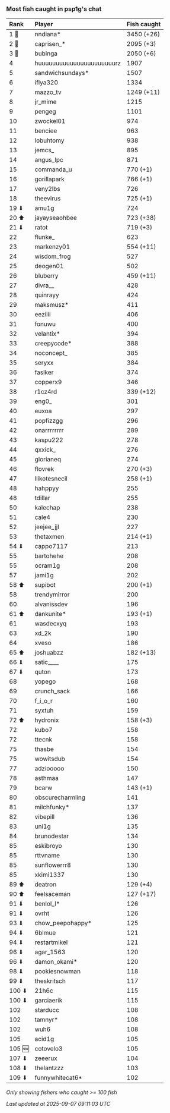 ### Most fish caught in psp1g's chat

| Rank   | Player                    | Fish caught |
|:-------|:--------------------------|:------------|
| 1 🥇   | nndiana*                  | 3450 (+26)  |
| 2 🥈   | caprisen_*                | 2095 (+3)   |
| 3 🥉   | bubinga                   | 2050 (+6)   |
| 4      | huuuuuuuuuuuuuuuuuuuuuurz | 1907        |
| 5      | sandwichsundays*          | 1507        |
| 6      | iflya320                  | 1334        |
| 7      | mazzo_tv                  | 1249 (+11)  |
| 8      | jr_mime                   | 1215        |
| 9      | pengeg                    | 1101        |
| 10     | zwockel01                 | 974         |
| 11     | benciee                   | 963         |
| 12     | lobuhtomy                 | 938         |
| 13     | jemcs_                    | 895         |
| 14     | angus_lpc                 | 871         |
| 15     | commanda_u                | 770 (+1)    |
| 16     | gorillapark               | 766 (+1)    |
| 17     | veny2lbs                  | 726         |
| 18     | theevirus                 | 725 (+1)    |
| 19 ⬇   | amu1g                     | 724         |
| 20 ⬆   | jayayseaohbee             | 723 (+38)   |
| 21 ⬇   | ratot                     | 719 (+3)    |
| 22     | flunke_                   | 623         |
| 23     | markenzy01                | 554 (+11)   |
| 24     | wisdom_frog               | 527         |
| 25     | deogen01                  | 502         |
| 26     | bluberry                  | 459 (+11)   |
| 27     | divra__                   | 428         |
| 28     | quinrayy                  | 424         |
| 29     | maksmusz*                 | 411         |
| 30     | eeziiii                   | 406         |
| 31     | fonuwu                    | 400         |
| 32     | velantix*                 | 394         |
| 33     | creepycode*               | 388         |
| 34     | noconcept_                | 385         |
| 35     | seryxx                    | 384         |
| 36     | faslker                   | 374         |
| 37     | copperx9                  | 346         |
| 38     | r1cz4rd                   | 339 (+12)   |
| 39     | eng0_                     | 301         |
| 40     | euxoa                     | 297         |
| 41     | popfizzgg                 | 296         |
| 42     | onarrrrrrrr               | 289         |
| 43     | kaspu222                  | 278         |
| 44     | qxxick_                   | 276         |
| 45     | glorianeq                 | 274         |
| 46     | flovrek                   | 270 (+3)    |
| 47     | llikotesnecil             | 258 (+1)    |
| 48     | hahppyy                   | 255         |
| 48     | tdillar                   | 255         |
| 50     | kalechap                  | 238         |
| 51     | cale4                     | 230         |
| 52     | jeejee_jjl                | 227         |
| 53     | thetaxmen                 | 214 (+1)    |
| 54 ⬇   | cappo7117                 | 213         |
| 55     | bartohehe                 | 208         |
| 55     | ocram1g                   | 208         |
| 57     | jami1g                    | 202         |
| 58 ⬆   | supibot                   | 200 (+1)    |
| 58     | trendymirror              | 200         |
| 60     | alvanissdev               | 196         |
| 61 ⬆   | dankunite*                | 193 (+1)    |
| 61     | wasdecxyq                 | 193         |
| 63     | xd_2k                     | 190         |
| 64     | xveso                     | 186         |
| 65 ⬆   | joshuabzz                 | 182 (+13)   |
| 66 ⬇   | satic____                 | 175         |
| 67 ⬇   | quton                     | 173         |
| 68     | yopego                    | 168         |
| 69     | crunch_sack               | 166         |
| 70     | f_i_o_r                   | 160         |
| 71     | syxtuh                    | 159         |
| 72 ⬆   | hydronix                  | 158 (+3)    |
| 72     | kubo7                     | 158         |
| 72     | ttecnk                    | 158         |
| 75     | thasbe                    | 154         |
| 75     | wowitsdub                 | 154         |
| 77     | adziooooo                 | 150         |
| 78     | asthmaa                   | 147         |
| 79     | bcarw                     | 143 (+1)    |
| 80     | obscurecharmling          | 141         |
| 81     | milchfunky*               | 137         |
| 82     | vibepill                  | 136         |
| 83     | uni1g                     | 135         |
| 84     | brunodestar               | 134         |
| 85     | eskibroyo                 | 130         |
| 85     | rttvname                  | 130         |
| 85     | sunflowerrr8              | 130         |
| 85     | xkimi1337                 | 130         |
| 89 ⬆   | deatron                   | 129 (+4)    |
| 90 ⬆   | feelsaceman               | 127 (+17)   |
| 91 ⬇   | benlol_l*                 | 126         |
| 91 ⬇   | ovrht                     | 126         |
| 93 ⬇   | chow_peepohappy*          | 125         |
| 94 ⬇   | 6blmue                    | 121         |
| 94 ⬇   | restartmikel              | 121         |
| 96 ⬇   | agar_1563                 | 120         |
| 96 ⬇   | damon_okami*              | 120         |
| 98 ⬇   | pookiesnowman             | 118         |
| 99 ⬇   | theskritsch               | 117         |
| 100 ⬇  | 21h6c                     | 115         |
| 100 ⬇  | garciaerik                | 115         |
| 102    | starducc                  | 108         |
| 102    | tamnyr*                   | 108         |
| 102    | wuh6                      | 108         |
| 105    | acid1g                    | 105         |
| 105 🆕 | cotovelo3                 | 105         |
| 107 ⬇  | zeeerux                   | 104         |
| 108 ⬇  | thelantzzz                | 103         |
| 109 ⬇  | funnywhitecat6*           | 102         |

_Only showing fishers who caught >= 100 fish_

_Last updated at 2025-09-07 09:11:03 UTC_